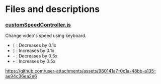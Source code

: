 # Files and descriptions

### [customSpeedController.js](youtube/customSpeedController.js)

Change video's speed using keyboard.
- `[` : Decreases by 0.1x
- `]` : Increases by 0.1x
- `-` : Decreases by 0.5x
- `+` : Increases by 0.5x



https://github.com/user-attachments/assets/980141a7-0c1a-48bb-a135-ae94c36ea2e6
